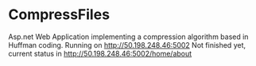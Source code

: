 # CompressFiles
Asp.net Web Application implementing a compression algorithm based in Huffman coding.
Running on http://50.198.248.46:5002
Not finished yet, current status in http://50.198.248.46:5002/home/about 
